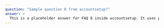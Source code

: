 ```yaml
---
question: "Sample question 8 from accountsetup?"
answer: >
  This is a placeholder answer for FAQ 8 inside accountsetup. It uses proper YAML block formatting to avoid any parsing issues.
---
```

